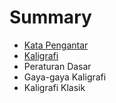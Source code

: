 # Summary

* [Kata Pengantar](README.md)
* [Kaligrafi](chapter1.md)
* Peraturan Dasar
* Gaya-gaya Kaligrafi
* Kaligrafi Klasik

